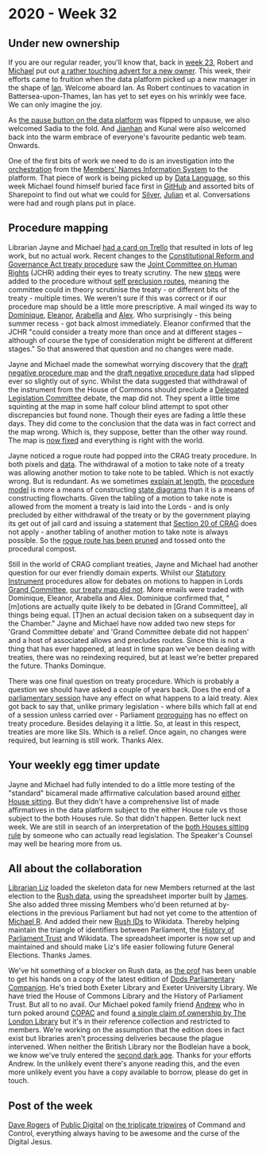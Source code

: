 # 2020 - Week 32

## Under new ownership

If you are our regular reader, you'll know that, back in [week 23](https://ukparliament.github.io/ontologies/meta/weeknotes/2020/23/), Robert and [Michael](https://twitter.com/fantasticlife) put out [a rather touching advert for a new owner](https://twitter.com/fantasticlife/status/1269230180847038472). This week, their efforts came to fruition when the data platform picked up a new manager in the shape of [Ian](https://www.linkedin.com/in/ianwharrison/). Welcome aboard Ian. As Robert continues to vacation in Battersea-upon-Thames, Ian has yet to set eyes on his wrinkly wee face. We can only imagine the joy.

As [the pause button on the data platform](https://pds.blog.parliament.uk/2019/02/15/a-new-way-of-working-single-technical-direction/) was flipped to unpause, we also welcomed Sadia to the fold. And [Jianhan](https://twitter.com/jianhanzhu) and Kunal were also welcomed back into the warm embrace of everyone's favourite pedantic web team. Onwards.

One of the first bits of work we need to do is an investigation into the [orchestration](https://en.wikipedia.org/wiki/Extract,_transform,_load) from the [Members' Names Information System](https://data.parliament.uk/membersdataplatform/memberquery.aspx) to the platform. That piece of work is being picked up by [Data Language](https://datalanguage.com/), so this week Michael found himself buried face first in [GitHub](https://github.com/ukparliament/) and assorted bits of Sharepoint to find out what we could for [Silver](https://twitter.com/silveroliver), [Julian](https://julianeverett.wordpress.com/) et al. Conversations were had and rough plans put in place.

## Procedure mapping

Librarian Jayne and Michael [had a card on Trello](https://trello.com/c/4WIQeHmm/163-ah-dog-al-should-jchr-steps-on-treaties-map-be-self-precluding) that resulted in lots of leg work, but no actual work. Recent changes to the [Constitutional Reform and Governance Act treaty procedure](https://ukparliament.github.io/ontologies/procedure/flowcharts/crag-treaties/crag-treaties.pdf) saw the [Joint Committee on Human Rights](https://committees.parliament.uk/committee/93/human-rights-joint-committee) (JCHR) adding their eyes to treaty scrutiny. The new [steps](https://ukparliament.github.io/ontologies/procedure/procedure-ontology.html#d4e175) were added to the procedure without [self preclusion routes](https://ukparliament.github.io/ontologies/procedure/flowcharts/design-notes.html#what-is-self-preclusion), meaning the committee could in theory scrutinise the treaty - or different bits of the treaty - multiple times. We weren't sure if this was correct or if our procedure map should be a little more prescriptive. A mail winged its way to [Dominique](https://twitter.com/graciado), [Eleanor](https://twitter.com/ellie_hourigan), [Arabella](https://twitter.com/Arabella_Law) and [Alex](https://twitter.com/AlexanderHorne1). Who surprisingly - this being summer recess - got back almost immediately. Eleanor confirmed that the JCHR "could consider a treaty more than once and at different stages – although of course the type of consideration might be different at different stages." So that answered that question and no changes were made.

Jayne and Michael made the somewhat worrying discovery that the [draft negative procedure map](https://ukparliament.github.io/ontologies/procedure/flowcharts/sis/draft-negative.pdf) and the [draft negative procedure data](https://procedures.azurewebsites.net/Procedures/5/graph) had slipped ever so slightly out of sync. Whilst the data suggested that withdrawal of the instrument from the House of Commons should preclude a [Delegated Legislation Committee](https://guidetoprocedure.parliament.uk/collections/TJlQAy5I/delegated-legislation-committees) debate, the map did not. They spent a little time squinting at the map in some half colour blind attempt to spot other discrepancies but found none. Though their eyes are fading a little these days. They did come to the conclusion that the data was in fact correct and the map wrong. Which is, they suppose, better than the other way round. The map is [now fixed](https://trello.com/c/d94CjszU/166-draft-negative-procedure-should-there-be-a-preclusion-route-from-withdrawn-in-hoc-to-dlc-debate) and everything is right with the world.

Jayne noticed a rogue route had popped into the CRAG treaty procedure. In both pixels and [data](https://procedures.azurewebsites.net/Procedures/6/graph). The withdrawal of a motion to take note of a treaty was allowing another motion to take note to be tabled. Which is not exactly wrong. But is redundant. As we sometimes [explain at length](https://ukparliament.github.io/ontologies/procedure/flowcharts/design-notes.html#why-are-some-routes-not-recorded), the [procedure model](https://ukparliament.github.io/ontologies/procedure/procedure-ontology.html) is more a means of constructing [state diagrams](https://en.wikipedia.org/wiki/State_diagram) than it is a means of constructing flowcharts. Given the tabling of a motion to take note is allowed from the moment a treaty is laid into the Lords - and is only precluded by either withdrawal of the treaty or by the government playing its get out of jail card and issuing a statement that [Section 20 of CRAG](https://www.legislation.gov.uk/ukpga/2010/25/section/20) does not apply - another tabling of another motion to take note is always possible. So the [rogue route has been pruned](https://trello.com/c/eYlrS0Xz/164-motion-to-take-note-of-the-treaty-withdrawn-allows-motion-to-take-note-of-the-treaty-tabled) and tossed onto the procedural compost.

Still in the world of CRAG compliant treaties, Jayne and Michael had another question for our ever friendly domain experts. Whilst our [Statutory Instrument](https://www.parliament.uk/site-information/glossary/statutory-instruments-sis/) procedures allow for debates on motions to happen in Lords [Grand Committee](https://www.parliament.uk/site-information/glossary/grand-committee/), [our treaty map did not](https://trello.com/c/XA15b3gu/165-grand-committees-possible-in-treaty-land). More emails were traded with Dominique, Eleanor, Arabella and Alex. Dominique confirmed that, "[m]otions are actually quite likely to be debated in [Grand Committee], all things being equal. [T]hen an actual decision taken on a subsequent day in the Chamber." Jayne and Michael have now added two new steps for 'Grand Committee debate' and 'Grand Committee debate did not happen' and a host of associated allows and precludes routes. Since this is not a thing that has ever happened, at least in time span we've been dealing with treaties, there was no reindexing required, but at least we're better prepared the future. Thanks Dominque.

There was one final question on treaty procedure. Which is probably a question we should have asked a couple of years back. Does the end of a [parliamentary session](https://www.parliament.uk/about/how/occasions/calendar/) have any effect on what happens to a laid treaty. Alex got back to say that, unlike primary legislation - where bills which fall at end of a session unless carried over - Parliament [proroguing](https://www.parliament.uk/about/how/occasions/prorogation/) has no effect on treaty procedure. Besides delaying it a little. So, at least in this respect, treaties are more like SIs. Which is a relief. Once again, no changes were required, but learning is still work. Thanks Alex.

## Your weekly egg timer update

Jayne and Michael had fully intended to do a little more testing of the "standard" bicameral made affirmative calculation based around [either House sitting](https://github.com/fantasticlife/egg-timer/blob/master/app/controllers/calculator_controller.rb#L244). But they didn't have a comprehensive list of made affirmatives in the data platform subject to the either House rule vs those subject to the both Houses rule. So that didn't happen. Better luck next week. We are still in search of an interpretation of the [both Houses sitting rule](https://github.com/fantasticlife/egg-timer/blob/master/app/controllers/calculator_controller.rb#L293) by someone who can actually read legislation. The Speaker's Counsel may well be hearing more from us.

## All about the collaboration

[Librarian Liz](https://twitter.com/greensideknits) loaded the skeleton data for new Members returned at the last election to the [Rush data](https://membersafter1832.historyofparliamentonline.org/), using the spreadsheet importer built by [James](https://twitter.com/jamesjefferies). She also added three missing Members who'd been returned at by-elections in the previous Parliament but had not yet come to the attention of [Michael R](https://socialsciences.exeter.ac.uk/politics/staff/rush/). And added their new [Rush IDs](https://www.wikidata.org/wiki/Property:P4471) to Wikidata. Thereby helping maintain the triangle of identifiers between Parliament, the [History of Parliament Trust](https://www.historyofparliamentonline.org/) and Wikidata. The spreadsheet importer is now set up and maintained and should make Liz's life easier following future General Elections. Thanks James.

We've hit something of a blocker on Rush data, as [the prof](http://socialsciences.exeter.ac.uk/politics/staff/rush/) has been unable to get his hands on a copy of the latest edition of [Dods Parliamentary Companion](https://www.dodsinformation.com/product/dods-parliamentary-companion). He's tried both Exeter Library and Exeter University Library. We have tried the House of Commons Library and the History of Parliament Trust. But all to no avail. Our Michael poked family friend [Andrew](https://twitter.com/generalising) who in turn poked around [COPAC](https://en.wikipedia.org/wiki/Copac) and found [a single claim of ownership by The London Library](https://catalyst.londonlibrary.co.uk/primo-explore/fulldisplay?docid=44LON_LMS_DS000000220&vid=44LON_VU1&search_scope=CSCOP_EVERYTHING&tab=default_tab&lang=en_US&context=L) but it's in their reference collection and restricted to members. We're working on the assumption that the edition does in fact exist but libraries aren't processing deliveries because the plague intervened. When neither the British Library nor the Bodleian have a book, we know we've truly entered the [second dark age](https://www.youtube.com/watch?v=YdzOaB8RMMQ). Thanks for your efforts Andrew. In the unlikely event there's anyone reading this, and the even more unlikely event you have a copy available to borrow, please do get in touch.

## Post of the week

[Dave Rogers](https://twitter.com/daverog) of [Public Digital](https://public.digital/) on [the triplicate tripwires](https://daverog.com/2020/08/05/culture-eats-technology-for-breakfast/) of Command and Control, everything always having to be awesome and the curse of the Digital Jesus.


